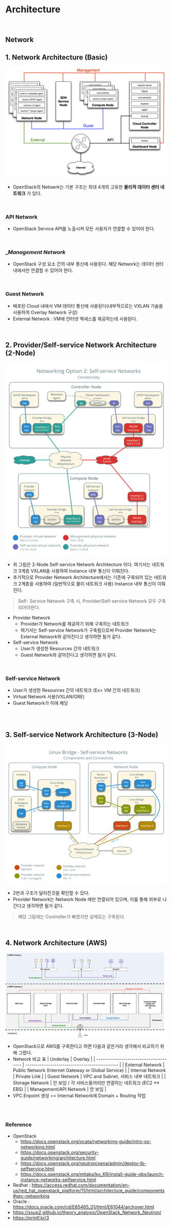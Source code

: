 # Architecture
</br>

## Network

## 1. Network Architecture (Basic)
![OpenStackNewtorkArchitecture](img/OpenStackNewtorkArchitecture.png)
* OpenStack의 Netowrk는 기본 구조는 최대 4개의 고유한 __물리적 데이터 센터 네트워크__ 가 있다.
</br>

### __API Network__
* OpenStack Service API를 노출시켜 모든 사용자가 연결할 수 있어야 한다.
</br>

### __Management Network_
* OpenStack 구성 요소 간의 내부 통신에 사용된다. 해당 Network는 데이터 센터 내에서만 연결할 수 있어야 한다.
</br>

### __Guest Network__
* 배포된 Cloud 내에서 VM 데이터 통신에 사용된다(내부적으로는 VXLAN 기술을 사용하여 Overlay Network 구성)
* External Network : VM에 인터넷 액세스를 제공하는데 사용된다.
</br>


## 2. Provider/Self-service Network Architecture (2-Node)
![OpenStackSelf-ServiceArchitecture](img/OpenStackSelf-ServiceArchitecture.png)
* 위 그림은 2-Node Self-service Network Architecture 이다. 여기서는 네트워크 3계층 VXLAN을 사용하여 Instance 내부 통신이 이뤄진다. 
* 추가적으로 Provider Network Architecture에서는 기존에 구축되어 있는 네트워크 2계층을 사용하여 (일반적으로 물리 네트워크 사용) Instance 내부 통신이 이뤄진다.
> Self- Service Network 구축 시, Provider/Self-service Network 모두 구축되어야한다.
* Provider Network
    * Provider가 Network를 제공하기 위해 구축하는 네트워크
    * 여기서는 Self-service Network가 구축됨으로써 Provider Network는 External Network와 같아진다고 생각하면 될거 같다.
* Self-service Network
    * User가 생성한 Resources 간의 네트워크
    * Guest Network와 같아진다고 생각하면 될거 같다.
</br>

### __Self-service Network__
* User가 생성한 Resources 간의 네트워크 (Ex> VM 간의 네트워크)
* Virtual Network 사용(VXLAN/GRE)
* Guest Network가 이에 해당
</br>
</br>

## 3. Self-service Network Architecture (3-Node)
![OpenStackSelf-ServiceArchitecture_NetowrkNode](img/OpenStackSelf-ServiceArchitecture_NetowrkNode.png)
* 2번과 구조가 달라진것을 확인할 수 있다.
* Provider Network는 Network Node 에만 연결되어 있으며, 이를 통해 외부로 나간다고 생각하면 될거 같다.
> 해당 그림에는 Controller가 빠졌지만 실제로는 구축된다.
</br>


## 4. Network Architecture (AWS)
![OpenStackNewtorkArchitecture_AWS](img/OpenStackNewtorkArchitecture_AWS.png)
* OpenStack으로 AWS를 구축한다고 하면 다음과 같은거라 생각해서 비교하기 위해 그렸다.
* Network 비교 표
    | Underlay                              | Overlay                                      |
    | -------------------------------------- | --------------------------------------------- |
    | External Network             | Public Network (Internet Gateway or Global Service) |
    | Internal Network | Private Link |
    | Guest Network            | VPC and Subnet, 서비스 내부 네트워크                                |
    | Storage Network | 안 보임 / 각 서비스들끼리만 연결하는 네트워크 (EC2 <-> EBS) |
    | Management/API Network | 안 보임 |
* VPC Enpoint 생성 == Internal Network에 Domain + Routing 작업
</br>
</br>


### Reference
* OpenStack
    * https://docs.openstack.org/ocata/networking-guide/intro-os-networking.html
    * https://docs.openstack.org/security-guide/networking/architecture.html
    * https://docs.openstack.org/neutron/xena/admin/deploy-lb-selfservice.html
    * https://docs.openstack.org/mitaka/ko_KR/install-guide-obs/launch-instance-networks-selfservice.html
* Redhat : https://access.redhat.com/documentation/en-us/red_hat_openstack_platform/11/html/architecture_guide/components#sec-networking
* Oracle : https://docs.oracle.com/cd/E65465_01/html/E61044/archover.html
* https://ssup2.github.io/theory_analysis/OpenStack_Network_Neutron/
* https://printf.kr/3